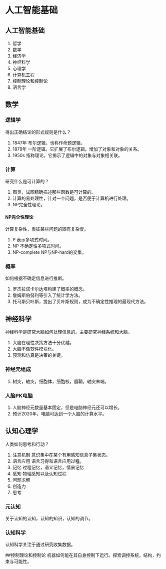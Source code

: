 # 人工智能基础

## 人工智能基础

1. 哲学
2. 数学
3. 经济学
4. 神经科学
5. 心理学
6. 计算机工程
7. 控制理论和控制论
8. 语言学

## 数学

### 逻辑学
得出正确结论的形式规则是什么？

1. 1847年 布尔逻辑。也称作命题逻辑。
2. 1879年 一阶逻辑。它扩展了布尔逻辑，增加了对象和对象的关系。
3. 1950s 指称理论。它揭示了逻辑中的对象与对象相关联。

### 计算
研究什么是可计算的？

1. 图灵，试图精确描述那些函数是可计算的。
2. 计算的易处理性，针对一个问题，是否便于计算机进行处理。
3. NP完全性理论。

#### NP完全性理论
计算复杂性，表征某些问题的固有复杂度。

1. P 表示多项式时间。
2. NP 不确定性多项式时间。
3. NP-complete NP与NP-hard的交集。

### 概率
如何根据不确定信息进行推断。

1. 罗杰拉诺卡尔达塔构建了概率的概念。
2. 詹姆斯伯努利等引入了统计学方法。
3. 托马斯贝叶斯，提出了贝叶斯规则，成为不确定性推理的最现代方法。

## 神经科学
神经科学是研究大脑如何处理信息的。主要研究神经系统和大脑。

1. 大脑在理性决策方法十分优越。
2. 大脑不像软件模块化。
3. 预测和仿真是决策的关键。

### 神经元组成

1. 树突，轴突，细胞体，细胞核，髓鞘，轴突末端。

### 人脑PK电脑

1. 人脑神经元数量基本固定，但是电脑神经元还可以增长。
2. 预计2020年，电脑可达到一个人脑的计算水平。

## 认知心理学
人类如何思考和行动？

1. 注意机制 意识集中在某个有用感知信息子集状态。
2. 语言应用 语言习得和语言应用过程。
3. 记忆 过程记忆，语义记忆，情景记忆
4. 感知 物理感知以及认知过程
5. 问题求解
6. 创造力
7. 思考

### 元认知
关于认知的认知，认知的知识，认知的调节。

### 认知科学
认知科学关注于通过研究收集数据。

##控制理论和控制论
机器如何能在其自身控制下运行。探索调控系统，结构，约束与可能性。
